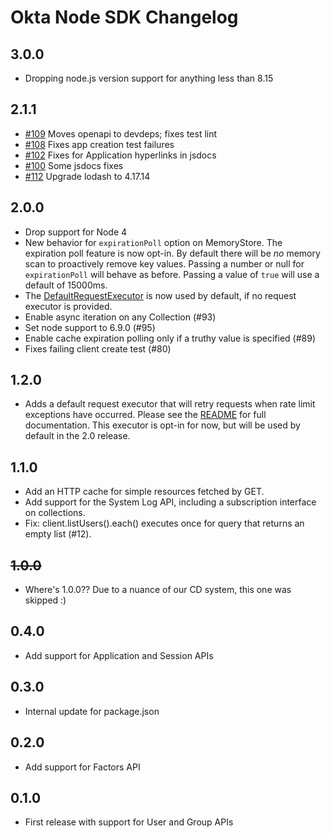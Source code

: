 # Okta Node SDK Changelog

## 3.0.0
- Dropping node.js version support for anything less than 8.15

## 2.1.1

- [#109](https://github.com/okta/okta-sdk-nodejs/pull/109) Moves openapi to devdeps; fixes test lint
- [#108](https://github.com/okta/okta-sdk-nodejs/pull/108) Fixes app creation test failures
- [#102](https://github.com/okta/okta-sdk-nodejs/pull/102) Fixes for Application hyperlinks in jsdocs
- [#100](https://github.com/okta/okta-sdk-nodejs/pull/100) Some jsdocs fixes
- [#112](https://github.com/okta/okta-sdk-nodejs/pull/112) Upgrade lodash to 4.17.14

## 2.0.0
- Drop support for Node 4
- New behavior for `expirationPoll` option on MemoryStore. The expiration poll feature is now opt-in. By default there will be *no* memory scan to proactively remove key values. Passing a number or null for `expirationPoll` will behave as before. Passing a value of `true` will use a default of 15000ms.
- The [DefaultRequestExecutor] is now used by default, if no request executor is provided.
- Enable async iteration on any Collection (#93)
- Set node support to 6.9.0 (#95)
- Enable cache expiration polling only if a truthy value is specified (#89)
- Fixes failing client create test (#80)

## 1.2.0

- Adds a default request executor that will retry requests when rate limit exceptions have occurred.  Please see the [README](README.md) for full documentation.  This executor is opt-in for now, but will be used by default in the 2.0 release.

## 1.1.0

- Add an HTTP cache for simple resources fetched by GET.
- Add support for the System Log API, including a subscription interface on collections.
- Fix: client.listUsers().each() executes once for query that returns an empty list (#12).

## ~~1.0.0~~

* Where's 1.0.0?? Due to a nuance of our CD system, this one was skipped :)

## 0.4.0

- Add support for Application and Session APIs

## 0.3.0

- Internal update for package.json

## 0.2.0

- Add support for Factors API

## 0.1.0

- First release with support for User and Group APIs

[DefaultRequestExecutor]: src/default-request-executor.js
